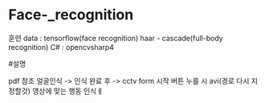 # Face-_recognition

훈련 data : tensorflow(face recognition) haar - cascade(full-body recognition)
C# : opencvsharp4

#설명

pdf 참조
얼굴인식  -> 인식 완료 후 -> cctv form 시작 버튼 누를 시 avi(경로 다시 지정할것) 영상에 맞는 행동 인식ㅔ
